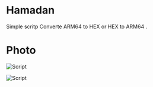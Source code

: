 # Hamadan
Simple scritp Converte ARM64 to HEX or HEX to ARM64 .

# Photo
![Script](https://imgur.com/aewzPxS)

![Script](https://up4net.com/uploads3/up4net-Cloud.jpg)
